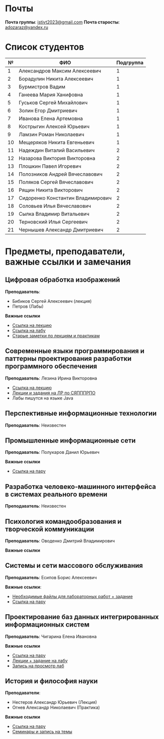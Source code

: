 # Почты

**Почта группы**: istivt2023@gmail.com
**Почта старосты**: adozaraz@yandex.ru

# Список студентов

| № | ФИО | Подгруппа |
| --- | --- | --- |
| 1 | Александров Максим Алексеевич | 1 |
| 2 | Борадулин Никита Алексеевич | 1 |
| 3 | Бурмистров Вадим | 1 |
| 4 | Ганеева Мария Ханифовна | 1 |
| 5 | Гуськов Сергей Михайлович | 1 |
| 6 | Золин Егор Дмитриевич | 1 |
| 7 | Иванова Елена Артемовна | 1 |
| 8 | Кострыгин Алексей Юрьевич | 1 |
| 9 | Ламзин Роман Николаевич | 1 |
| 10 | Мещеряков Никита Евгеньевич | 1 |
| 11 | Надеждин Виталий Васильевич | 2 |
| 12 | Назарова Виктория Викторовна | 2 |
| 13 | Плошкин Павел Игоревич | 2 |
| 14 | Полозников Андрей Вячеславович | 2 |
| 15 | Поляков Сергей Вячеславович | 2 |
| 16 | Рящин Никита Викторович | 2 |
| 17 | Сидоренко Константин Владимирович | 2 |
| 18 | Соловьев Илья Вячеславович | 2 |
| 19 | Сылка Владимир Витальевич | 2 |
| 20 | Терновский Илья Сергеевич | 2 |
| 21 | Чернышев Александр Дмитриевич | 2 |

# Предметы, преподаватели, важные ссылки и замечания
## Цифровая обработка изображений

**Преподаватель**: 
- Бибиков Сергей Алексеевич (лекция)
- Петров (Лабы)

**Важные ссылки**
- [Ссылка на лекцию](https://bbb.ssau.ru/b/cyx-qxs-fdq-k5t)
- [Ссылка на лабу](https://bbb.ssau.ru/b/emg-iex-e2s-e4h)
- [Старые заметки по лекциям и практикам](https://github.com/bbkvsrg/lecture-notes/tree/main/%D0%9E%D0%98%D0%9C%D0%A3)

## Современные языки программирования и паттерны проектирования разработки программного обеспечения

**Преподаватель**: Лезина Ирина Викторовна
- [Ссылка на лекцию](https://bbb.ssau.ru/b/wyt-iyv-6be-hrk)
- [Лекции и задания на ЛР по СЯПППРПО](https://github.com/adozaraz/LessonsInformation/tree/main/%D0%A4%D0%B0%D0%B9%D0%BB%D1%8B/%D0%A1%D0%BE%D0%B2%D1%80%D0%B5%D0%BC%D0%B5%D0%BD%D0%BD%D1%8B%D0%B5%20%D0%AF%D0%B7%D1%8B%D0%BA%D0%B8%20%D0%B8%20%D0%9F%D0%B0%D1%82%D1%82%D0%B5%D1%80%D0%BD%D1%8B%20%D0%9F%D1%80%D0%BE%D0%B5%D0%BA%D1%82%D0%B8%D1%80%D0%BE%D0%B2%D0%B0%D0%BD%D0%B8%D1%8F)
- Лабы пишутся на языке Java

## Перспективные информационные технологии

**Преподаватель**: Неизвестен

## Промышленные информационные сети

**Преподаватель**: Полукаров Данил Юрьевич

**Важные ссылки**
- [Ссылка на пару](https://bbb.ssau.ru/b/3n6-mrp-zau-mmp)

## Разработка человеко-машинного интерфейса в системах реального времени

**Преподаватель**: Неизвестен

## Психология командообразования и творческой коммуникации

**Преподаватель**: Оводенко Дмитрий Владимирович

**Важные ссылки**

## Системы и сети массового обслуживания

**Преподаватель**: Есипов Борис Алексеевич

**Важные ссылки**:
- [Необходимые файлы для лабораторных работ + задание](https://github.com/adozaraz/LessonsInformation/tree/main/%D0%A4%D0%B0%D0%B9%D0%BB%D1%8B/%D0%A1%D0%B8%D1%81%D1%82%D0%B5%D0%BC%D1%8B%20%D0%B8%20%D1%81%D0%B5%D1%82%D0%B8%20%D0%BC%D0%B0%D1%81%D1%81%D0%BE%D0%B2%D0%BE%D0%B3%D0%BE%20%D0%BE%D0%B1%D1%81%D0%BB%D1%83%D0%B6%D0%B8%D0%B2%D0%B0%D0%BD%D0%B8%D1%8F)
- [Ссылка на пару](https://bbb.ssau.ru/b/e7y-7k6-24e)

## Проектирование баз данных интегрированных информационных систем

**Преподаватель**: Чигарина Елена Ивановна

**Важные ссылки**
- [Ссылка на пару](https://bbb.ssau.ru/b/t7p-agq-43p)
- [Лекции + задание на лабу](https://github.com/adozaraz/LessonsInformation/tree/main/%D0%A4%D0%B0%D0%B9%D0%BB%D1%8B/%D0%9F%D1%80%D0%BE%D0%B5%D0%BA%D1%82%D0%B8%D1%80%D0%BE%D0%B2%D0%B0%D0%BD%D0%B8%D0%B5%20%D0%91%D0%B0%D0%B7%20%D0%94%D0%B0%D0%BD%D0%BD%D1%8B%D1%85)
- [Запись на просмотр лаб](https://docs.google.com/spreadsheets/d/1FXTm0bAmgfD5T7pC7aZMeU_gnoqRzz-fq8hGnfhC0xA/edit?usp=sharing)

## История и философия науки

**Преподаватели**:
- Нестеров Александр Юрьевич (Лекция)
- Огнев Александр Николаевич (Практика)

**Важные ссылки**
- [Ссылка на пару](https://bbb.ssau.ru/b/aw9-kin-sxd-odl)
- [Семинары и запись на темы](https://docs.google.com/spreadsheets/d/1PqlPCjhdxz_Faw7Si1igNzdfEVy1euAFXmMAx_Wru9c/edit#gid=0)
